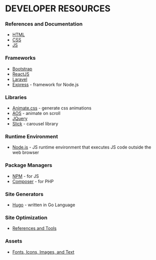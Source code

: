 # DEVELOPER RESOURCES

### References and Documentation
* [HTML](/markup/html.md)
* [CSS](/styling/css.md)
* [JS](/programming/js.md)

### Frameworks
* [Bootstrap](/frameworks/bootstrap.md)
* [ReactJS](/frameworks/react.md) 
* [Laravel](https://laravel.com/docs/8.x)
* [Express](https://expressjs.com/) - framework for Node.js

### Libraries
* [Animate.css](https://animate.style/) - generate css animations
* [AOS](https://michalsnik.github.io/aos/) - animate on scroll
* [JQuery](/frameworks/jquery.md)
* [Slick](https://kenwheeler.github.io/slick/) - carousel library

### Runtime Environment
* [Node.js](https://nodejs.org/en/) - JS runtime environment that executes JS code outside the web browser

### Package Managers
* [NPM](https://www.npmjs.com/) - for JS
* [Composer](https://getcomposer.org/) - for PHP

### Site Generators
* [Hugo](https://gohugo.io/) - written in Go Language

### Site Optimization
* [References and Tools](/site-optimization.md)

### Assets
* [Fonts, Icons, Images, and Text](/assets.md)
